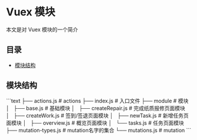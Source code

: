 # Vuex 模块
本文是对 Vuex 模块的一个简介

## 目录
- [模块结构](#structure)

<h2 id="structure">模块结构</h2>
```text
├── actions.js              # actions
├── index.js                # 入口文件
├── module                  # 模块
│   ├── base.js             # 基础模块
│   ├── createRepair.js     # 完成纸质报修页面模块
│   ├── createWork.js       # 签到/签退页面模块
│   ├── newTask.js          # 新增任务页面模块
│   ├── overview.js         # 概览页面模块
│   └── tasks.js            # 任务页面模块
├── mutation-types.js       # mutation名字的集合
└── mutations.js            # mutation
```
